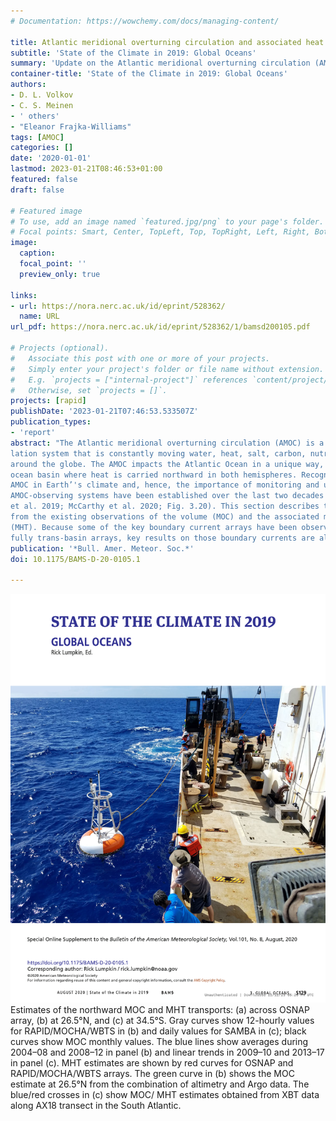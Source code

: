 ```yaml
---
# Documentation: https://wowchemy.com/docs/managing-content/

title: Atlantic meridional overturning circulation and associated heat transport
subtitle: 'State of the Climate in 2019: Global Oceans'
summary: 'Update on the Atlantic meridional overturning circulation (AMOC) in the annual State of the Climate report.  This issue includes estimates using XBT data compared against mooring-derived transport estimates.'
container-title: 'State of the Climate in 2019: Global Oceans'
authors:
- D. L. Volkov
- C. S. Meinen
- ' others'
- "Eleanor Frajka-Williams"
tags: [AMOC]
categories: []
date: '2020-01-01'
lastmod: 2023-01-21T08:46:53+01:00
featured: false
draft: false

# Featured image
# To use, add an image named `featured.jpg/png` to your page's folder.
# Focal points: Smart, Center, TopLeft, Top, TopRight, Left, Right, BottomLeft, Bottom, BottomRight.
image:
  caption: 
  focal_point: ''
  preview_only: true

links:
- url: https://nora.nerc.ac.uk/id/eprint/528362/
  name: URL
url_pdf: https://nora.nerc.ac.uk/id/eprint/528362/1/bamsd200105.pdf

# Projects (optional).
#   Associate this post with one or more of your projects.
#   Simply enter your project's folder or file name without extension.
#   E.g. `projects = ["internal-project"]` references `content/project/deep-learning/index.md`.
#   Otherwise, set `projects = []`.
projects: [rapid]
publishDate: '2023-01-21T07:46:53.533507Z'
publication_types:
- 'report'
abstract: "The Atlantic meridional overturning circulation (AMOC) is a key component of the ocean circu-
lation system that is constantly moving water, heat, salt, carbon, nutrients, and other substances
around the globe. The AMOC impacts the Atlantic Ocean in a unique way, making it the only
ocean basin where heat is carried northward in both hemispheres. Recognizing the role of the
AMOC in Earth’'s climate and, hence, the importance of monitoring and understanding it, several
AMOC-observing systems have been established over the last two decades (e.g., Frajka-Williams
et al. 2019; McCarthy et al. 2020; Fig. 3.20). This section describes the most recent findings derived
from the existing observations of the volume (MOC) and the associated meridional heat transports
(MHT). Because some of the key boundary current arrays have been observed for longer than the
fully trans-basin arrays, key results on those boundary currents are also reviewed."
publication: '*Bull. Amer. Meteor. Soc.*'
doi: 10.1175/BAMS-D-20-0105.1

---
```


![figure](featured.png)
Estimates of the northward MOC and MHT transports: (a)
across OSNAP array, (b) at 26.5°N, and (c) at 34.5°S. Gray curves show
12-hourly values for RAPID/MOCHA/WBTS in (b) and daily values for
SAMBA in (c); black curves show MOC monthly values. The blue lines
show averages during 2004–08 and 2008–12 in panel (b) and linear
trends in 2009–10 and 2013–17 in panel (c). MHT estimates are shown
by red curves for OSNAP and RAPID/MOCHA/WBTS arrays. The green
curve in (b) shows the MOC estimate at 26.5°N from the combination
of altimetry and Argo data. The blue/red crosses in (c) show MOC/
MHT estimates obtained from XBT data along AX18 transect in the
South Atlantic.